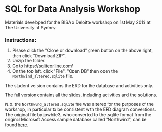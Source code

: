 # SQL for Data Analysis Workshop

Materials developed for the BISA x Deloitte workshop on 1st May 2019 at The University of Sydney.

### Instructions:
1. Please click the "Clone or download" green button on the above right, then click "Download ZIP".
2. Unzip the folder.
3. Go to https://sqliteonline.com/
4. On the top left, click "File", "Open DB" then open the `Northwind_altered.sqlite` file.

The student version contains the ERD for the database and activities only.

The full version contains all the slides, including activities and the solutions.


N.b. the `Northwind_altered.sqlite` file was altered for the purposes of the workshop, in particular to be consistent with the ERD diagram conventions. The original file by jpwhite3, who converted to the .sqlite format from the original Microsoft Access sample database called "Northwind", can be found [here](https://github.com/jpwhite3/northwind-SQLite3/blob/master/Northwind_small.sqlite).
